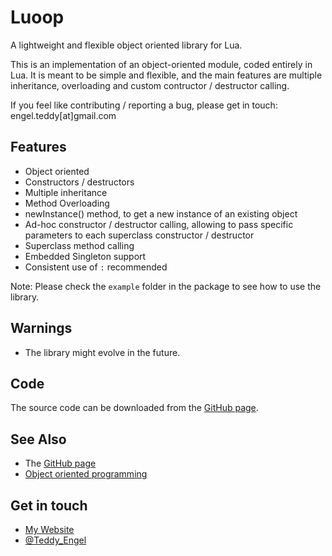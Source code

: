 Luoop
=====

A lightweight and flexible object oriented library for Lua.

This is an implementation of an object-oriented module, coded entirely in Lua.
It is meant to be simple and flexible, and the main features are multiple inheritance, overloading and custom contructor / destructor calling.

If you feel like contributing / reporting a bug, please get in touch: engel.teddy[at]gmail.com 

Features
--------

* Object oriented
* Constructors / destructors
* Multiple inheritance
* Method Overloading
* newInstance() method, to get a new instance of an existing object
* Ad-hoc constructor / destructor calling, allowing to pass specific parameters to each superclass constructor / destructor
* Superclass method calling
* Embedded Singleton support
* Consistent use of `:` recommended

Note: Please check the `example` folder in the package to see how to use the library.

Warnings
--------

* The library might evolve in the future.

Code
----

The source code can be downloaded from the [GitHub page][gh].

See Also
--------

* The [GitHub page][gh]
* [Object oriented programming][oop]

Get in touch
------------
* [My Website][ws]
* [@Teddy_Engel][tw]

[gh]: https://github.com/TeddyEngel/Luoop
[oop]:http://en.wikipedia.org/wiki/Object-oriented_programming

[ws]: http://www.engelteddy.com
[tw]: https://twitter.com/Teddy_Engel

